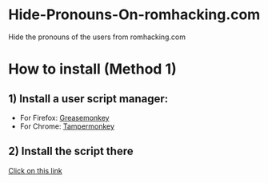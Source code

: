 # Hide-Pronouns-On-romhacking.com
Hide the pronouns of the users from romhacking.com

# How to install (Method 1)
## 1) Install a user script manager:
   - For Firefox: [Greasemonkey](https://addons.mozilla.org/fr/firefox/addon/greasemonkey/)
   - For Chrome: [Tampermonkey](https://chromewebstore.google.com/detail/tampermonkey/dhdgffkkebhmkfjojejmpbldmpobfkfo?hl=fr)


## 2) Install the script there
[Click on this link](https://github.com/BadisG/Hide-Pronouns-On-romhacking.com/raw/main/main.user.js)
